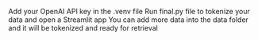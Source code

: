 Add your OpenAI API key in the .venv file
Run final.py file to tokenize your data and open a Streamlit app
You can add more data into the data folder and it will be tokenized and ready for retrieval
